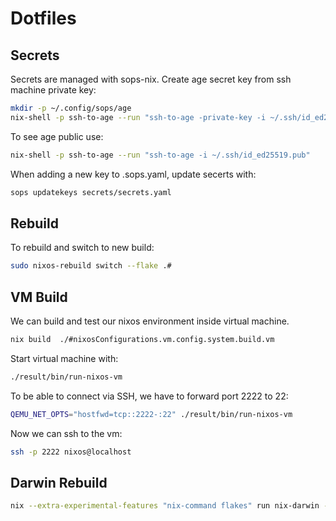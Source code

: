 # Dotfiles

## Secrets

Secrets are managed with sops-nix.
Create age secret key from ssh machine private key:

```bash
mkdir -p ~/.config/sops/age
nix-shell -p ssh-to-age --run "ssh-to-age -private-key -i ~/.ssh/id_ed25519 > ~/.config/sops/age/keys.txt"
```

To see age public use:

```bash
nix-shell -p ssh-to-age --run "ssh-to-age -i ~/.ssh/id_ed25519.pub"
```

When adding a new key to .sops.yaml, update secerts with:

```bash
sops updatekeys secrets/secrets.yaml
```

## Rebuild

To rebuild and switch to new build:

```bash
sudo nixos-rebuild switch --flake .#
```

## VM Build

We can build and test our nixos environment inside virtual machine.

```bash
nix build  ./#nixosConfigurations.vm.config.system.build.vm
```

Start virtual machine with:

```bash
./result/bin/run-nixos-vm
```

To be able to connect via SSH, we have to forward port 2222 to 22:

```bash
QEMU_NET_OPTS="hostfwd=tcp::2222-:22" ./result/bin/run-nixos-vm
```

Now we can ssh to the vm:

```bash
ssh -p 2222 nixos@localhost
```

## Darwin Rebuild

```bash
nix --extra-experimental-features "nix-command flakes" run nix-darwin -- switch --flake .#
```
